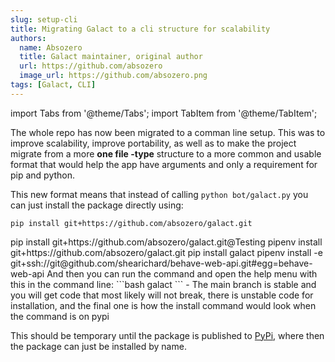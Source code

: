```yaml
---
slug: setup-cli
title: Migrating Galact to a cli structure for scalability
authors:
  name: Absozero
  title: Galact maintainer, original author
  url: https://github.com/absozero
  image_url: https://github.com/absozero.png
tags: [Galact, CLI]
---
```

import Tabs from '@theme/Tabs';
import TabItem from '@theme/TabItem';


The whole repo has now been migrated to a comman line setup. This was to improve scalability, improve portability, as well as to make the project migrate from a more **one file -type** structure to a more common and usable format that would help the app have arguments and only a requirement for pip and python.

This new format means that instead of calling `python bot/galact.py` you can just install the package directly using:

<Tabs>
  <TabItem value="main" label="stable" default>
    
    pip install git+https://github.com/absozero/galact.git
    
  </TabItem>
  <TabItem value="testing" label="unstable">
    pip install git+https://github.com/absozero/galact.git@Testing
  </TabItem>
  <TabItem value="pipenv" label="pipenv">
    pipenv install git+https://github.com/absozero/galact.git
  </TabItem>
  <TabItem value="pypi" label="When on pypi(cannot as such)">
    pip install galact
  </TabItem>
</Tabs>
pipenv install -e git+ssh://git@github.com/shearichard/behave-web-api.git#egg=behave-web-api
And then you can run the command and open the help menu with this in the command line:
```bash
galact
```
- The main branch is stable and you will get code that most likely will not break, there is unstable code for installation, and the final one is how the install command would look when the command is on pypi

This should be temporary until the package is published to [PyPi](https://pypi.org), where then the package can just be installed by name.
